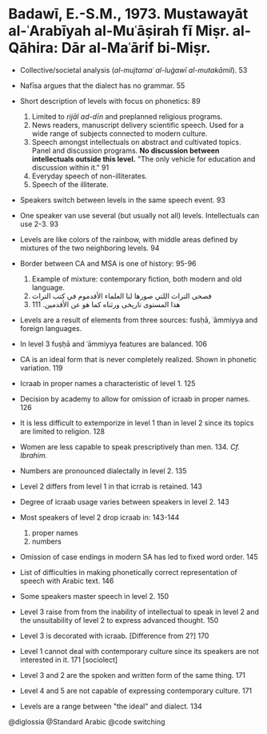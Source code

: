 # Badawī, E.-S.M., 1973. Mustawayāt al-ʿArabīyah al-Muʿāṣirah fī Miṣr. al-Qāhira: Dār al-Maʿārif bi-Miṣr. 

- Collective/societal analysis (*al-mujtamaʿ al-luġawī al-mutakāmil*). 53

- Nafīsa argues that the dialect has no grammar. 55

- Short description of levels with focus on phonetics: 89
    1. Limited to *rijāl ad-dīn* and preplanned religious programs.
    2. News readers, manuscript delivery scientific speech. Used for a wide range of subjects connected to modern culture.
    3. Speech amongst intellectuals on abstract and cultivated topics. Panel and discussion programs. **No discussion between intellectuals outside this level.** "The only vehicle for education and discussion within it." 91
    4. Everyday speech of non-illiterates.
    5. Speech of the illiterate.
	
- Speakers switch between levels in the same speech event. 93

- One speaker van use several (but usually not all) levels. Intellectuals can use 2-3. 93

- Levels are like colors of the rainbow, with middle areas defined by mixtures of the two neighboring levels. 94

- Border between CA and MSA is one of history: 95-96
	1. Example of mixture: contemporary fiction, both modern and old language. 
	2. فصحى التراث اللتي صورها لنا العلماء الأقدموم في كتب التراث 
	2. هذا المستوى تاريخى ورثناه كما هو عن الأقدمين. 111

- Levels are a result of elements from three sources: fusḥā, ʿāmmiyya and foreign languages.

- In level 3 fuṣḥā and ʿāmmiyya features are balanced. 106

- CA is an ideal form that is never completely realized. Shown in phonetic variation. 119

- Icraab in proper names a characteristic of  level 1. 125

- Decision by academy to allow for omission of icraab in proper names. 126

- It is less difficult to extemporize in  level 1 than in level 2 since its topics are limited to religion. 128

- Women are less capable to speak prescriptively than men. 134. *Cf. Ibrahim.*

- Numbers are pronounced dialectally in level 2. 135

- Level 2 differs from level 1 in that icrrab is retained.  143

- Degree of icraab usage varies between speakers in level 2. 143

- Most speakers of level 2 drop icraab in: 143-144
    1. proper names
    2. numbers

- Omission of case endings in modern SA has led to fixed word order. 145

- List of difficulties in making phonetically correct representation of speech with Arabic text. 146

- Some speakers master speech in level 2. 150

- Level 3 raise from from the inability of intellectual to speak in level 2 and the unsuitability of level 2 to express advanced thought. 150

- Level 3 is decorated with icraab. [Difference from  2?] 170

- Level 1 cannot deal with contemporary culture since its speakers are not interested in it. 171 [sociolect]

- Level 3 and 2 are the spoken and written form of the same thing. 171

- Level 4 and 5 are not capable of expressing contemporary culture. 171

- Levels are a range between "the ideal" and dialect. 134

@diglossia
@Standard Arabic
@code switching
